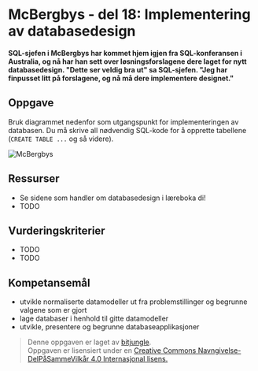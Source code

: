 # McBergbys - del 18: Implementering av databasedesign

**SQL-sjefen i McBergbys har kommet hjem igjen fra SQL-konferansen i Australia, og nå har han sett over løsningsforslagene dere laget for nytt databasedesign. "Dette ser veldig bra ut" sa SQL-sjefen. "Jeg har finpusset litt på forslagene, og nå må dere implementere designet."**

## Oppgave

Bruk diagrammet nedenfor som utgangspunkt for implementeringen av databasen. Du må skrive all nødvendig SQL-kode for å opprette tabellene (`CREATE TABLE ...` og så videre).

![McBergbys](https://raw.githubusercontent.com/fagstoff/IT1/master/img/mcbergbys-18.jpg)



## Ressurser

* Se sidene som handler om databasedesign i læreboka di!
* TODO

## Vurderingskriterier

* TODO
* TODO

## Kompetansemål

* utvikle normaliserte datamodeller ut fra problemstillinger og begrunne valgene som er gjort
* lage databaser i henhold til gitte datamodeller
* utvikle, presentere og begrunne databaseapplikasjoner

>Denne oppgaven er laget av [bitjungle](https://github.com/bitjungle).  
>Oppgaven er lisensiert under en
>[Creative Commons Navngivelse-DelPåSammeVilkår 4.0 Internasjonal lisens.
](http://creativecommons.org/licenses/by-sa/4.0/)
